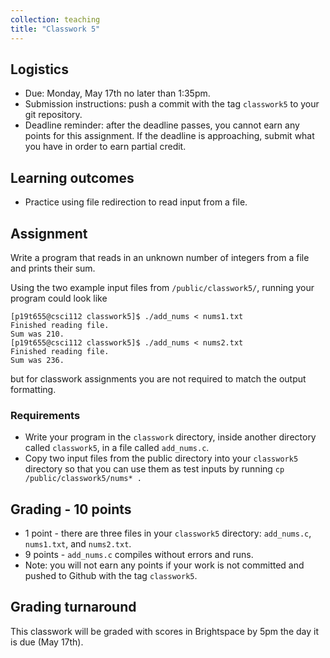 ```yaml
---
collection: teaching
title: "Classwork 5"
---
```


## Logistics
* Due: Monday, May 17th no later than 1:35pm.
* Submission instructions: push a commit with the tag `classwork5` to your git
	repository.
* Deadline reminder: after the deadline passes, you cannot earn any points for
	this assignment. If the deadline is approaching, submit what you have in
	order to earn partial credit.

## Learning outcomes
* Practice using file redirection to read input from a file.

## Assignment
Write a program that reads in an unknown number of integers from a file and
prints their sum.

Using the two example input files from `/public/classwork5/`, running your
program could look like

```
[p19t655@csci112 classwork5]$ ./add_nums < nums1.txt
Finished reading file.
Sum was 210.
[p19t655@csci112 classwork5]$ ./add_nums < nums2.txt
Finished reading file.
Sum was 236.
```

but for classwork assignments you are not required to match the output
formatting.

### Requirements

* Write your program in the `classwork` directory, inside another directory called
	`classwork5`, in  a file called `add_nums.c`.
* Copy two input files from the public directory into your `classwork5`
	directory so that you can use them as test inputs by running `cp
	/public/classwork5/nums* .`

## Grading - 10 points
* 1 point - there are three files in your `classwork5` directory: `add_nums.c`, `nums1.txt`, and `nums2.txt`.
* 9 points - `add_nums.c` compiles without errors and runs.
* Note: you will not earn any points if your work is not committed and pushed to
Github with the tag `classwork5`.

## Grading turnaround
This classwork will be graded with scores in Brightspace by 5pm the day it is
due (May 17th).
